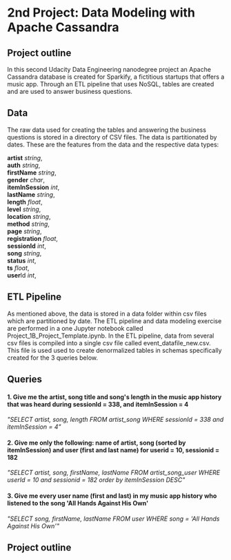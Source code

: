 # 2nd Project: Data Modeling with Apache Cassandra

## Project outline
In this second Udacity Data Engineering nanodegree project an Apache Cassandra database is created for Sparkify, a fictitious startups that offers a music app. Through an ETL pipeline that uses NoSQL, tables are created and are used to answer business questions. 

## Data

The raw data used for creating the tables and answering the business questions is stored in a directory of CSV files. The data is partitionated by dates. These are the features from the data and the respective data types:

**artist** *string*,<br>
**auth** *string*,<br>
**firstName** *string*,<br>
**gender** *char*,<br>
**itemInSession** *int*,<br>
**lastName** *string*,<br>
**length** *float*,<br>
**level** *string*,<br>
**location** *string*,<br>
**method** *string*,<br>
**page** *string*,<br>
**registration** *float*,<br>
**sessionId** *int*,<br>
**song** *string*,<br>
**status** *int*,<br>
**ts** *float*,<br>
**user**Id *int*,<br>

## ETL Pipeline

As mentioned above, the data is stored in a data folder within csv files which are partitioned by date. The ETL pipeline and data modeling exercise are performed in a one Jupyter notebook called Project_1B_Project_Template.ipynb. In the ETL pipeline, data from several csv files is compiled into a single csv file called event_datafile_new.csv. This file is used used to create denormalized tables in schemas specifically created for the 3 queries below.

## Queries
 
#### 1. Give me the artist, song title and song's length in the music app history that was heard during sessionId = 338, and itemInSession = 4
*"SELECT artist, song, length FROM artist_song WHERE sessionId = 338 and itemInSession = 4"*

#### 2. Give me only the following: name of artist, song (sorted by itemInSession) and user (first and last name) for userid = 10, sessionid = 182
*"SELECT artist, song, firstName, lastName FROM artist_song_user WHERE userId = 10 and sessionid = 182 order by itemInSession DESC"*

#### 3. Give me every user name (first and last) in my music app history who listened to the song 'All Hands Against His Own'
*"SELECT song, firstName, lastName FROM user WHERE song = 'All Hands Against His Own'"*
  
## Project outline




